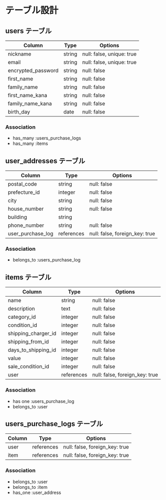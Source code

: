 # テーブル設計

## users テーブル

| Column              | Type   | Options     |
| --------------------| ------ | ----------- |
| nickname            | string | null: false, unique: true|
| email               | string | null: false, unique: true|
| encrypted_password  | string | null: false |
| first_name          | string | null: false |
| family_name         | string | null: false |
| first_name_kana     | string | null: false |
| family_name_kana    | string | null: false |
| birth_day           | date   | null: false |

### Association

- has_many :users_purchase_logs
- has_many :items

## user_addresses テーブル

| Column        | Type       | Options           |
| --------------| -----------| -----------       |
| postal_code   | string     | null: false       |
| prefecture_id | integer    | null: false       |
| city          | string     | null: false       |
| house_number  | string     | null: false       |
| building      | string     |                   |
| phone_number  | string     | null: false                    |
| user_purchase_log| references | null: false, foreign_key: true |

### Association

- belongs_to :users_purchase_log

## items テーブル

| Column             | Type       | Options     |
| -------------------| -----------| ----------- |
| name               | string     | null: false |
| description        | text       | null: false |
| category_id        | integer    | null: false |
| condition_id       | integer    | null: false |
| shipping_charger_id| integer    | null: false |
| shipping_from_id   | integer    | null: false |
| days_to_shipping_id| integer    | null: false |
| value              | integer    | null: false |
| sale_condition_id  | integer    | null: false |
| user               | references | null: false, foreign_key: true |

### Association

- has one :users_purchase_log
- belongs_to :user


## users_purchase_logs テーブル

| Column          | Type       | Options     |
| ----------------| -----------| ----------- |
| user            | references | null: false, foreign_key: true |
| item            | references | null: false, foreign_key: true |


### Association

- belongs_to :user
- belongs_to :item
- has_one :user_address